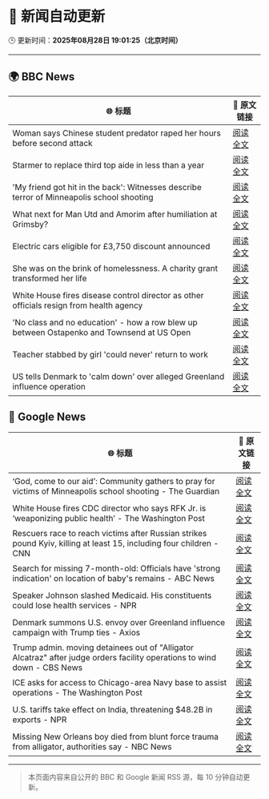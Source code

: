 # 🧠 新闻自动更新

🕒 更新时间：**2025年08月28日 19:01:25（北京时间）**

---

## 🌍 BBC News

| 🌐 标题 | 🔗 原文链接 |
|--------|-------------|
| Woman says Chinese student predator raped her hours before second attack | [阅读全文](https://www.bbc.com/news/articles/c79l4z3v3p3o?at_medium=RSS&at_campaign=rss) |
| Starmer to replace third top aide in less than a year | [阅读全文](https://www.bbc.com/news/articles/czr6zmd5d0ro?at_medium=RSS&at_campaign=rss) |
| 'My friend got hit in the back': Witnesses describe terror of Minneapolis school shooting | [阅读全文](https://www.bbc.com/news/articles/cev2w1elx7wo?at_medium=RSS&at_campaign=rss) |
| What next for Man Utd and Amorim after humiliation at Grimsby? | [阅读全文](https://www.bbc.com/sport/football/articles/cnv7lz9nlq5o?at_medium=RSS&at_campaign=rss) |
| Electric cars eligible for £3,750 discount announced | [阅读全文](https://www.bbc.com/news/articles/cvgvywyev1do?at_medium=RSS&at_campaign=rss) |
| She was on the brink of homelessness. A charity grant transformed her life | [阅读全文](https://www.bbc.com/news/articles/ce83716edj1o?at_medium=RSS&at_campaign=rss) |
| White House fires disease control director as other officials resign from health agency | [阅读全文](https://www.bbc.com/news/articles/cwy3zjxy3dwo?at_medium=RSS&at_campaign=rss) |
| 'No class and no education' - how a row blew up between Ostapenko and Townsend at US Open | [阅读全文](https://www.bbc.com/sport/tennis/articles/c87ev17en4yo?at_medium=RSS&at_campaign=rss) |
| Teacher stabbed by girl 'could never' return to work | [阅读全文](https://www.bbc.com/news/articles/c1jn404ndlno?at_medium=RSS&at_campaign=rss) |
| US tells Denmark to 'calm down' over alleged Greenland influence operation | [阅读全文](https://www.bbc.com/news/articles/c0j9l08902eo?at_medium=RSS&at_campaign=rss) |

## 📰 Google News

| 🌐 标题 | 🔗 原文链接 |
|--------|-------------|
| ‘God, come to our aid’: Community gathers to pray for victims of Minneapolis school shooting - The Guardian | [阅读全文](https://news.google.com/rss/articles/CBMi0gFBVV95cUxONVRYeTZmckhWTldpcHE2Vm1fejcwZnZZbTlldDNjNG9mZ1p4SDBmZy0wTlVLa1c5Vkt0cmUtNHNCcG54UXJ2eFRwaEs4RWJQaUhpSHVtTEw5aWlmVktDLTZjWE5aNnVhZ29vYUVmcVEzLUk2dHREUU1FR0k1d25nZzk1dWZoSGY1eFlIcGFoeDU0T2dtREVHektyNGx4Q2FzN29makpETzQ5Q2FNR3U4YWtxY0RIQkdZWHJscHlkTklRTXRRdzE0WkE3TjdhejQwWkE?oc=5) |
| White House fires CDC director who says RFK Jr. is ‘weaponizing public health’ - The Washington Post | [阅读全文](https://news.google.com/rss/articles/CBMiiwFBVV95cUxQOEpkdkw4QWxqWHJJV0hHU0o3eTkzSnozVVJGcnZtTUFuSm1PYWw0ekZqYmp1REU2b25UZ2dRVlhJSEdTaEt4dkIzX2Rfb2xZV1E2X2o2S2IwNTZKV0JUWEtDMV8zQWFiOWpfWnJfWnpvZTBEYWdWUW1HeThhZGFhNEswbWg1LVNlb0Vz?oc=5) |
| Rescuers race to reach victims after Russian strikes pound Kyiv, killing at least 15, including four children - CNN | [阅读全文](https://news.google.com/rss/articles/CBMifkFVX3lxTE40OF94eFhmOTJQUjd1dHdtMU52a0xIMWotbDkyY3FmYnZtQlBGQlh6eFJxMFl1RFdJYzV0Z2U0dDRhSFJxSWZOWWp5T3hwdmZBLXl4Y3VCZEcyNUJabzZKa2xqZUlPMHFyOHRhWUpRMTRvU184OFY0SS1RZkNLdw?oc=5) |
| Search for missing 7-month-old: Officials have 'strong indication' on location of baby's remains - ABC News | [阅读全文](https://news.google.com/rss/articles/CBMipwFBVV95cUxQNXQyNm9LSzlvdV9XTnp3VnhfMjEzUlFpOEotZTRZc2dfTzAtWUhiZDRpbzdVSzZ1U1dkZ2htYmFLaFlGZkdCMU5ERFFlUmMydl9WQnE5WWdYdGNFdnc1d1BZcFhrbVdDMnJTTXpIeDlub3BmNWhQVXBtcjB6blhzVXAwRy16VXdTdWh2NGRPbTFvNS1wYTEwZGdVN2xXbENBQnVBQmpLNNIBrAFBVV95cUxOeEhaa1dCUmxvU3BteFZtemh0el82eHJjUVhTLWI0czY3d3lsQUlPaVp4c3c3UmFDRnU0RXRtNVNRLVNha1llTkRka0pfSExrLVFSRlJDVHNQeHNydVZTZWtXWFlPYl9nUUdqUnZ1MllYZTgzUEFlLUhkMGI0WXJXODRxNUZKSnhieDRtNi1VbXhtamdWM2JlQTRxM09oMDZXMGU5LWJTOWtlSGZH?oc=5) |
| Speaker Johnson slashed Medicaid. His constituents could lose health services - NPR | [阅读全文](https://news.google.com/rss/articles/CBMijAFBVV95cUxPTzNFUnNkTzhuMFlrYjNzSEhmOVo2dzlJMlNSbVhRbThabEprZzN4Q1RhZkZkQ2l2ZjUtYmMyYTRPQk11OURVNVNPRkk1cHpPd1dmTElTUGExaWdyd1RNWVJEUlZJNnF0anBsY2FfeDVlemtjaVlhYnd0V2h1TlZVd21EdG5IQnl4aFlzVg?oc=5) |
| Denmark summons U.S. envoy over Greenland influence campaign with Trump ties - Axios | [阅读全文](https://news.google.com/rss/articles/CBMiiAFBVV95cUxNWnpibjR5Yk4yUURXY0xsOUU0bklVOEZGbHF0cmM0YTNXLWdNbk42TVBST0R4dkJmLVNfUzZ5OWFseXplcFZTWjhyaEJuM18tV0lYU3ZoMzVKaW9rdFRON2VuZWUyY2VpUDdMOHNYMHBzVlV0MC03elVQbHVYUDBGNVFpUC1IY3Ux?oc=5) |
| Trump admin. moving detainees out of "Alligator Alcatraz" after judge orders facility operations to wind down - CBS News | [阅读全文](https://news.google.com/rss/articles/CBMilgFBVV95cUxOTEp6eklqQVBVaFhsRE1RbHdDU1NYay1DdDdfaHR4UlVIUnVhZmRKeUNnSUNOT3lBZzlLOUFuZ3VGT2h2bTJTUy1Vd1RqQ0RJaWdmQzZTNVZWWEk2RWgzb3NKSkJyYVhqcVNjVHJwdk9ta05JaHNZMWN2WG9taWZhLTdhUlJrYzhYSExIUzF1V0lsLXViVWfSAZsBQVVfeXFMTzFyMWp3QldPNl9Ndnhldml0LWw2YVV5VTV2VXoteV9JeE5jWWxITnN4NkhqZF9jQ0JyUjF0UjVPWnRHWEMwRGxHdVc2ckNkYUs3YjRlSjd4eVY3MWVJcHNjeEYtRkdFSUdlczdIMTNjTjV1dFRaY1RxNTBqMmpKbDktd1RnNGFCQk5UUnhMLWYwOXFTM2RWVWFYSTA?oc=5) |
| ICE asks for access to Chicago-area Navy base to assist operations - The Washington Post | [阅读全文](https://news.google.com/rss/articles/CBMikAFBVV95cUxOUURFaWhnMmlOUEtycE1tWWZpcXJpWnc1dnU0a3BzLWczZlJZYXNpY3pCbER5SGNxREFjaURuWjdiRThyODJ3dzlvS1kzRUtpZGlCTC14bWwzQXZlRTNTR3g3ZGxvNWNiNkJoa0tITlZoYWVrVDRfakdMUW9HVDl3ZS1xYWI4eURpT2JvODRkZDM?oc=5) |
| U.S. tariffs take effect on India, threatening $48.2B in exports - NPR | [阅读全文](https://news.google.com/rss/articles/CBMihwFBVV95cUxQZ052RnFBRU15WG0wSWctS3JiVXBLNmZSRkN5QktUSHVNRmhYS1g0NmVqS2FPcjlyX2dMSVUwalJnM2h5ZkJfQkphcGtYUFJzcmFTSkFfeU9hSnNQc3RjMDNRbGRZZVU3ZTR4VVVLV25DNzJMaWZfbXpHU05BaDA0MEFyN25jY0U?oc=5) |
| Missing New Orleans boy died from blunt force trauma from alligator, authorities say - NBC News | [阅读全文](https://news.google.com/rss/articles/CBMiuAFBVV95cUxOek5KQWFYc2tqaGtJTVFDcENVakRpdm1ObEVqZGlDTUFmdWhpelNCSVZ0RlhvZlFHM2FOQmhqZ19GQ2hrcUlKSXkwaEFleXVxenFhOGJlTWl4Yy1UbGJzQmFqMWlPdFdteFpmOTdUdjBjbUw4YUxTTUhKS3BWSUUyeFdSTjd5VmRlYnJDSDduQ1V1T2FDTnlQQklkck9RblJXWGw5NXBSbXZiZlJTMTNLSGRMMlpfeVJM0gFWQVVfeXFMTVpiMGtOT3R4S2RwbHg0S3Q1b1ZMeld1Rkk2ZFR3cjlMZVNPOHE4eEZEaUl5OEhacC0zRWE2SDBXSnR6akJpV1JPcmdhaW00cWloZ0VTR0E?oc=5) |

---
> 本页面内容来自公开的 BBC 和 Google 新闻 RSS 源，每 10 分钟自动更新。